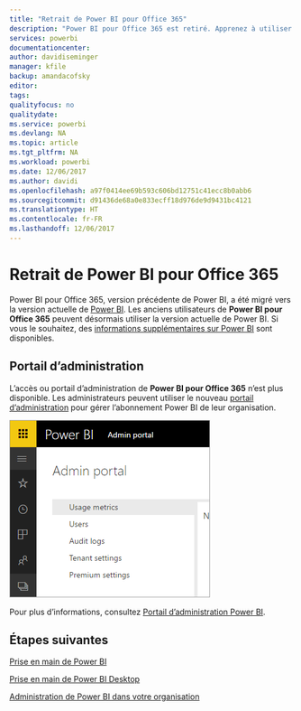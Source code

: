 ```yaml
---
title: "Retrait de Power BI pour Office 365"
description: "Power BI pour Office 365 est retiré. Apprenez à utiliser et à administrer le Power BI d’aujourd’hui."
services: powerbi
documentationcenter: 
author: davidiseminger
manager: kfile
backup: amandacofsky
editor: 
tags: 
qualityfocus: no
qualitydate: 
ms.service: powerbi
ms.devlang: NA
ms.topic: article
ms.tgt_pltfrm: NA
ms.workload: powerbi
ms.date: 12/06/2017
ms.author: davidi
ms.openlocfilehash: a97f0414ee69b593c606bd12751c41ecc8b0abb6
ms.sourcegitcommit: d91436de68a0e833ecff18d976de9d9431bc4121
ms.translationtype: HT
ms.contentlocale: fr-FR
ms.lasthandoff: 12/06/2017
---
```

# <a name="power-bi-for-office-365-is-retired"></a>Retrait de Power BI pour Office 365
Power BI pour Office 365, version précédente de Power BI, a été migré vers la version actuelle de [Power BI](https://powerbi.microsoft.com). Les anciens utilisateurs de **Power BI pour Office 365** peuvent désormais utiliser la version actuelle de Power BI. Si vous le souhaitez, des [informations supplémentaires sur Power BI](service-get-started.md) sont disponibles.

## <a name="the-admin-portal"></a>Portail d’administration
L’accès ou portail d’administration de **Power BI pour Office 365** n’est plus disponible. Les administrateurs peuvent utiliser le nouveau [portail d’administration](https://app.powerbi.com/admin-portal) pour gérer l’abonnement Power BI de leur organisation.

![](media/service-admin-o365portal-retired/powerbi-admin-landing-page.png)

Pour plus d’informations, consultez [Portail d’administration Power BI](service-admin-portal.md).

## <a name="next-steps"></a>Étapes suivantes
[Prise en main de Power BI](service-get-started.md)

[Prise en main de Power BI Desktop](desktop-getting-started.md)

[Administration de Power BI dans votre organisation](service-admin-administering-power-bi-in-your-organization.md)